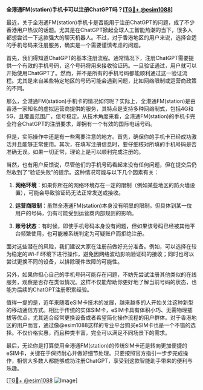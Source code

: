 **全港通FM(station)手机卡可以注册ChatGPT吗？[[TG💪+ @esim1088](https://t.me/s/esim1088)]**

最近，关于全港通FM(station)手机卡是否能用于注册ChatGPT的问题，成了不少香港用户热议的话题。尤其是在ChatGPT掀起全球人工智能热潮的当下，很多人都想尝试一下这款强大的聊天机器人。不过，对于香港地区的用户来说，选择合适的手机号码来注册服务，确实是一个需要谨慎考虑的问题。

首先，我们得知道ChatGPT的基本注册流程。通常情况下，注册ChatGPT需要提供一个有效的手机号码，这个号码将用来接收验证码。一旦验证通过，用户就可以开始使用ChatGPT了。然而，并不是所有的手机号码都能顺利通过这一验证流程。尤其是来自某些特定地区的号码可能会遇到问题，比如网络限制或运营商政策的不同。

那么，全港通FM(station)手机卡的情况如何呢？实际上，全港通FM(station)是由香港一家知名的虚拟运营商提供的服务，其特点是支持多种网络制式，包括4G和5G，且覆盖范围广，信号稳定。从技术角度来看，全港通FM(station)的手机卡完全符合ChatGPT的注册要求，即拥有一个有效的国际电话号码。

但是，实际操作中还是有一些需要注意的地方。首先，确保你的手机卡已经成功激活并且能够正常使用。其次，在填写注册信息时，要仔细核对所填的手机号码是否准确无误。如果一切正常，理论上是可以顺利完成注册的。

当然，也有用户反馈说，尽管他们的手机号码看起来没有任何问题，但在提交后仍然收到了“验证失败”的提示。这种情况可能与以下几个因素有关：

1. **网络环境**：如果你所在的网络环境存在一定的限制（例如某些地区的防火墙设置），可能会导致验证码无法正常发送或接收。
   
2. **运营商限制**：虽然全港通FM(station)本身没有明显的限制，但具体到某一位用户的号码，仍有可能受到运营商内部规则的影响。

3. **账号状态**：有时候，即使手机号码本身没有问题，但如果该号码已经被其他平台频繁使用，也可能被系统判定为可疑账户而拒绝注册。

面对这些潜在的风险，我们建议大家在注册前做好充分准备。例如，可以选择在较为稳定的Wi-Fi环境下进行操作，避免因网络波动影响验证码的接收；同时也可以尝试更换不同的设备，以排除硬件故障的可能性。

另外，如果你担心自己的手机号码可能存在问题，不妨先尝试注册其他类似的在线服务，观察是否存在类似情况。这样不仅能帮助你更好地了解当前号码的状态，也能为后续的ChatGPT注册积累经验。

值得一提的是，近年来随着eSIM卡技术的发展，越来越多的人开始关注这种新型的移动通信方式。相比于传统的实体SIM卡，eSIM卡具有体积小巧、无需物理插拔等优点，尤其适合经常更换设备或者希望简化操作流程的用户群体。对于香港地区的用户而言，通过像@esim1088这样的专业平台购买eSIM卡也是一个不错的选择。不仅价格实惠，而且种类丰富，完全可以满足不同场景下的需求。

最后，无论你是打算使用全港通FM(station)的传统SIM卡还是转向更加便捷的eSIM卡，关键在于保持耐心并做好细节处理。只要按照官方指引一步步完成操作，相信大多数人都能够成功注册ChatGPT，享受到这款智能助手带来的便利与乐趣。

[[TG💪+ @esim1088](https://t.me/s/esim1088) ![Image](https://i.postimg.cc/4NQfJmqS/Snipaste-2025-05-13-00-14-12.png)]